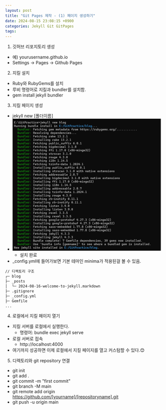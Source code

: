 ```yaml
---
layout: post
title: "Git Pages 제작 - (1) 페이지 생성하기"
date: 2024-08-15 23:08:15 +0900
categories: Jekyll Git GitPages
tags: 
---
```


1. 깃허브 리포지토리 생성
- 예) yourusername.github.io
- Settings -> Pages -> Github Pages

2. 지킬 설치
- Ruby와 RubyGems를 설치
- 루비 명령어로 지킬과 bundler를 설치함.
- gem install jekyll bundler

3. 지킬 페이지 생성
- jekyll new [폴더이름]
- ![alt text](/post_img/image.png)
    - 설치 완료
- _config.yml에 들어가보면 기본 테마인 minima가 적용된걸 볼 수 있음.
```
// 디렉토리 구조
┌─ blog
├─ _posts
│  └─ 2024-08-16-welcome-to-jekyll.markdown
├─ .gitignore
├─ _config.yml
├─ Gemfile
...
```

4. 로컬에서 지킬 페이지 열기
- 지킬 서버를 로컬에서 실행한다.
    - 명령어: bundle exec jekyll serve
- 로컬 서버로 접속
    - http://localhost:4000
- 여기까지 성공하면 이제 로컬에서 지킬 페이지를 열고 커스텀할 수 있다.😊

5. 디렉토리와 git repository 연결
- git init
- git add .
- git commit -m "first commit"
- git branch -M main
- git remote add origin https://github.com/[yourname]/[repositoryname].git
- git push -u origin main
